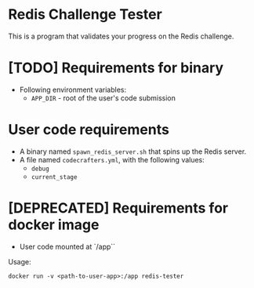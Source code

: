 # Redis Challenge Tester

This is a program that validates your progress on the Redis challenge.

# [TODO] Requirements for binary

- Following environment variables:
  - `APP_DIR` - root of the user's code submission

# User code requirements

- A binary named `spawn_redis_server.sh` that spins up the Redis server.
- A file named `codecrafters.yml`, with the following values: 
  - `debug`
  - `current_stage`

# [DEPRECATED] Requirements for docker image

- User code mounted at `/app``

Usage:

```
docker run -v <path-to-user-app>:/app redis-tester
```
